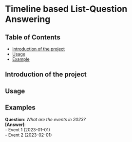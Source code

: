 # Timeline based List-Question Answering

## Table of Contents
- [Introduction of the project](#introduction-of-the-project)
- [Usage](#usage)
- [Example](#example)

## Introduction of the project

## Usage

## Examples
**Question**: *What are the events in 2023?*  
**[Answer]**:  
    - Event 1 (2023-01-01)  
    - Event 2 (2023-02-01)  
